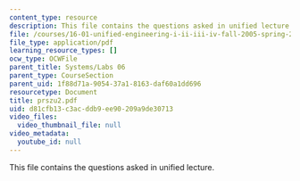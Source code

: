 ```yaml
---
content_type: resource
description: This file contains the questions asked in unified lecture.
file: /courses/16-01-unified-engineering-i-ii-iii-iv-fall-2005-spring-2006/d81cfb13c3acddb9ee90209a9de30713_prszu2.pdf
file_type: application/pdf
learning_resource_types: []
ocw_type: OCWFile
parent_title: Systems/Labs 06
parent_type: CourseSection
parent_uid: 1f88d71a-9054-37a1-8163-daf60a1dd696
resourcetype: Document
title: prszu2.pdf
uid: d81cfb13-c3ac-ddb9-ee90-209a9de30713
video_files:
  video_thumbnail_file: null
video_metadata:
  youtube_id: null
---
```

This file contains the questions asked in unified lecture.